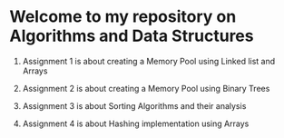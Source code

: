 # Welcome to my repository on Algorithms and Data Structures

1. Assignment 1 is about creating a Memory Pool using Linked list and Arrays

2. Assignment 2 is about creating a Memory Pool using Binary Trees

3. Assignment 3 is about Sorting Algorithms and their analysis

4. Assignment 4 is about Hashing implementation using Arrays